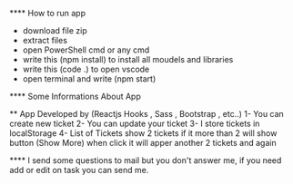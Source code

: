 
**** How to run app

* download file zip
* extract files 
* open PowerShell cmd or any cmd 
* write this (npm install) to install all moudels and libraries 
* write this (code .) to open vscode
* open terminal and write (npm start) 

**** Some Informations About App 

** App Developed by (Reactjs Hooks , Sass , Bootstrap , etc..)
1- You can create new ticket 
2- You can update your ticket 
3- I store tickets in localStorage 
4- List of Tickets show 2 tickets if it more than 2 will show button (Show More) when click it will apper another 2 tickets and again 

**** I send some questions to mail but you don't answer me, if you need add or edit on task you can send me. 



